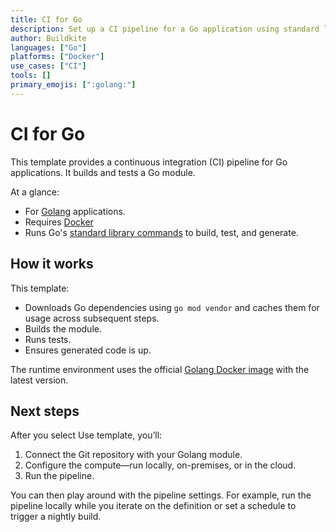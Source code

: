 ```yaml
---
title: CI for Go
description: Set up a CI pipeline for a Go application using standard library tooling.
author: Buildkite
languages: ["Go"]
platforms: ["Docker"]
use_cases: ["CI"]
tools: []
primary_emojis: [":golang:"]
---
```


# CI for Go

This template provides a continuous integration (CI) pipeline for Go applications. It builds and tests a Go module.

At a glance:
- For [Golang](https://go.dev/) applications.
- Requires [Docker](https://docs.docker.com/get-docker/)
- Runs Go's [standard library commands](https://pkg.go.dev/cmd/go) to build, test, and generate.

## How it works

This template:

- Downloads Go dependencies using `go mod vendor` and caches them for usage across subsequent steps.
- Builds the module.
- Runs tests.
- Ensures generated code is up.

The runtime environment uses the official [Golang Docker image](https://hub.docker.com/_/golang) with the latest version.

## Next steps

After you select Use template, you’ll:
1. Connect the Git repository with your Golang module.
2. Configure the compute—run locally, on-premises, or in the cloud.
3. Run the pipeline.

You can then play around with the pipeline settings. For example, run the pipeline locally while you iterate on the definition or set a schedule to trigger a nightly build.
